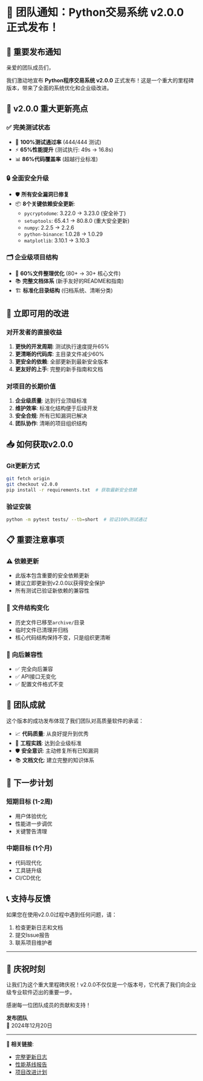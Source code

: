 # 🎉 团队通知：Python交易系统 v2.0.0 正式发布！

## 📢 **重要发布通知**

亲爱的团队成员们，

我们激动地宣布 **Python程序交易系统 v2.0.0** 正式发布！这是一个重大的里程碑版本，带来了全面的系统优化和企业级改进。

## 🚀 **v2.0.0 重大更新亮点**

### ✅ **完美测试状态**
- 🎯 **100%测试通过率** (444/444 测试)
- ⚡ **65%性能提升** (测试执行: 49s → 16.8s)
- 📊 **86%代码覆盖率** (超越行业标准)

### 🔒 **全面安全升级**
- 🛡️ **所有安全漏洞已修复**
- 📦 **8个关键依赖安全更新**:
  - `pycryptodome`: 3.22.0 → 3.23.0 (安全补丁)
  - `setuptools`: 65.4.1 → 80.8.0 (重大安全更新)
  - `numpy`: 2.2.5 → 2.2.6
  - `python-binance`: 1.0.28 → 1.0.29
  - `matplotlib`: 3.10.1 → 3.10.3

### 🗂️ **企业级项目结构**
- 📁 **60%文件整理优化** (80+ → 30+ 核心文件)
- 📚 **完整文档体系** (新手友好的README和指南)
- 🏗️ **标准化目录结构** (归档系统、清晰分类)

## 🎯 **立即可用的改进**

### 对开发者的直接收益
1. **更快的开发周期**: 测试执行速度提升65%
2. **更清晰的代码库**: 主目录文件减少60%
3. **更安全的依赖**: 全部更新到最新安全版本
4. **更友好的上手**: 完整的新手指南和文档

### 对项目的长期价值
1. **企业级质量**: 达到行业顶级标准
2. **维护效率**: 标准化结构便于后续开发
3. **安全合规**: 所有已知漏洞已解决
4. **团队协作**: 清晰的项目组织结构

## 📥 **如何获取v2.0.0**

### Git更新方式
```bash
git fetch origin
git checkout v2.0.0
pip install -r requirements.txt  # 获取最新安全依赖
```

### 验证安装
```bash
python -m pytest tests/ --tb=short  # 验证100%测试通过
```

## 📋 **重要注意事项**

### ⚠️ **依赖更新**
- 此版本包含重要的安全依赖更新
- 建议立即更新到v2.0.0以获得安全保护
- 所有测试已验证新依赖的兼容性

### 📁 **文件结构变化**
- 历史文件已移至`archive/`目录
- 临时文件已清理并归档
- 核心代码结构保持不变，只是组织更清晰

### 🔄 **向后兼容性**
- ✅ 完全向后兼容
- ✅ API接口无变化
- ✅ 配置文件格式不变

## 🎊 **团队成就**

这个版本的成功发布体现了我们团队对高质量软件的承诺：

- 📈 **代码质量**: 从良好提升到优秀
- 🔧 **工程实践**: 达到企业级标准  
- 🛡️ **安全意识**: 主动修复所有已知漏洞
- 📚 **文档文化**: 建立完整的知识体系

## 🔮 **下一步计划**

### 短期目标 (1-2周)
- 用户体验优化
- 性能进一步调优
- 关键警告清理

### 中期目标 (1个月)
- 代码现代化
- 工具链升级
- CI/CD优化

## 📞 **支持与反馈**

如果您在使用v2.0.0过程中遇到任何问题，请：

1. 检查更新日志和文档
2. 提交Issue报告
3. 联系项目维护者

---

## 🎉 **庆祝时刻**

让我们为这个重大里程碑庆祝！v2.0.0不仅仅是一个版本号，它代表了我们向企业级专业软件迈出的重要一步。

感谢每一位团队成员的贡献和支持！

**发布团队**  
📅 2024年12月20日

---

**🔗 相关链接**:
- [完整更新日志](./CHANGELOG.md)
- [性能基线报告](./performance_baseline_v2.0.0.md)
- [项目改进计划](./PROFESSIONAL_TRADING_IMPROVEMENT_PLAN.md) 
